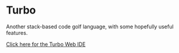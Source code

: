 # Turbo
Another stack-based code golf language, with some hopefully useful features.

[Click here for the Turbo Web IDE](http://turbo-lang.herokuapp.com)

